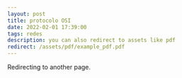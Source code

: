 ```yaml
---
layout: post
title: protocolo OSI
date: 2022-02-01 17:39:00
tags: redes
description: you can also redirect to assets like pdf
redirect: /assets/pdf/example_pdf.pdf
---
```


Redirecting to another page.
